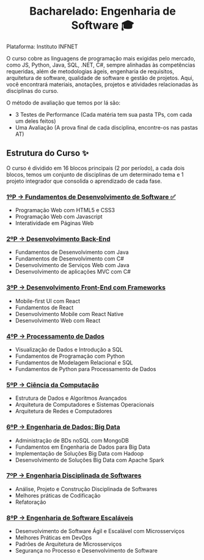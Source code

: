<h1 align=center> Bacharelado: Engenharia de Software 🎓 </h1>

Plataforma: Instituto INFNET

O curso cobre as linguagens de programação mais exigidas pelo mercado, como JS, Python, Java, SQL, .NET, C#, sempre alinhadas às competências requeridas, além de metodologias ágeis, engenharia de requisitos, arquitetura de software, qualidade de software e gestão de projetos. Aqui, você encontrará materiais, anotações, projetos e atividades relacionadas às disciplinas do curso.

O método de avaliação que temos por lá são:
  - 3 Testes de Performance (Cada matéria tem sua pasta TPs, com cada um deles feitos)
  - Uma Avaliação (A prova final de cada disciplina, encontre-os nas pastas AT)

<h2> Estrutura do Curso ✨ </h2>

O curso é dividido em 16 blocos principais (2 por período), a cada dois blocos, temos um conjunto de disciplinas de um determinado tema e 1 projeto integrador que consolida o aprendizado de cada fase.

<h3><a href="./1ºP - Fundamentos de Desenvolvimento de Software">1ºP -> Fundamentos de Desenvolvimento de Software ✅ </a></h3>

  - Programação Web com HTML5 e CSS3
  - Programação Web com Javascript
  - Interatividade em Páginas Web

<h3><a href="./2ºP - Desenvolvimento Back-End">2ºP -> Desenvolvimento Back-End </a></h3>

  - Fundamentos de Desenvolvimento com Java
  - Fundamentos de Desenvolvimento com C#
  - Desenvolvimento de Serviços Web com Java
  - Desenvolvimento de aplicações MVC com C#

<h3><a href="./3ºP - Desenvolvimento Front-End com Frameworks">3ºP -> Desenvolvimento Front-End com Frameworks </a></h3>

  - Mobile-first UI com React
  - Fundamentos de React
  - Desenvolvimento Mobile com React Native
  - Desenvolvimento Web com React

<h3><a href="./4ºP - Processamento de Dados">4ºP -> Processamento de Dados </a></h3>

  - Visualização de Dados e Introdução a SQL
  - Fundamentos de Programação com Python
  - Fundamentos de Modelagem Relacional e SQL
  - Fundamentos de Python para Processamento de Dados

<h3><a href="./5ºP - Ciência da Computação">5ºP -> Ciência da Computação </a></h3>

  - Estrutura de Dados e Algoritmos Avançados
  - Arquitetura de Computadores e Sistemas Operacionais
  - Arquitetura de Redes e Computadores

<h3><a href="./6ºP - Engenharia de Dados - Big Data">6ºP -> Engenharia de Dados: Big Data </a></h3>

  - Administração de BDs noSQL com MongoDB
  - Fundamentos em Engenharia de Dados para Big Data
  - Implementação de Soluções Big Data com Hadoop
  - Desenvolvimento de Soluções Big Data com Apache Spark
  
<h3><a href="./7ºP - Engenharia Disciplinada de Softwares">7ºP -> Engenharia Disciplinada de Softwares </a></h3>

  - Análise, Projeto e Construção Disciplinada de Softwares
  - Melhores práticas de Codificação
  - Refatoração

<h3><a href="./8ºP - Engenharia de Software Escaláveis">8ºP -> Engenharia de Software Escaláveis </a></h3>

  - Desenvolvimento de Software Ágil e Escalável com Microsserviços
  - Melhores Práticas em DevOps
  - Padrões de Arquitetura de Microsserviços
  - Segurança no Processo e Desenvolvimento de Software
